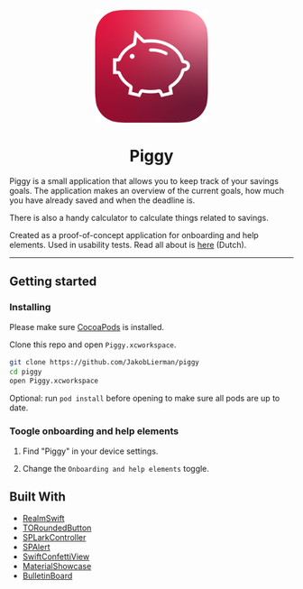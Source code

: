 <p align="center">
<img src="https://raw.githubusercontent.com/JakobLierman/piggy/master/Source/Supporting%20Files/Assets.xcassets/Icon/Rounded%20Background%20AppIcon.imageset/icon.png" width="200px"/>
</p>

<h1 align="center">Piggy</h1>

Piggy is a small application that allows you to keep track of your savings goals. The application makes an overview of the current goals, how much you have already saved and when the deadline is.

There is also a handy calculator to calculate things related to savings.

Created as a proof-of-concept application for onboarding and help elements. Used in usability tests. Read all about is [here](https://github.com/JakobLierman/bachelorproef-hogent-1920) (Dutch).

---

## Getting started

### Installing

Please make sure [CocoaPods](https://guides.cocoapods.org/using/getting-started.html) is installed.

Clone this repo and open `Piggy.xcworkspace`.

```zsh
git clone https://github.com/JakobLierman/piggy
cd piggy
open Piggy.xcworkspace
```

Optional: run `pod install` before opening to make sure all pods are up to date.

### Toogle onboarding and help elements

1. Find "Piggy" in your device settings.

2. Change the `Onboarding and help elements` toggle.

## Built With

- [RealmSwift](https://realm.io/docs/swift/latest/)
- [TORoundedButton](https://github.com/TimOliver/TORoundedButton)
- [SPLarkController](https://github.com/ivanvorobei/SPLarkController)
- [SPAlert](https://github.com/ivanvorobei/SPAlert)
- [SwiftConfettiView](https://github.com/ugurethemaydin/SwiftConfettiView)
- [MaterialShowcase](https://github.com/aromajoin/material-showcase-ios)
- [BulletinBoard](https://github.com/alexaubry/BulletinBoard)
